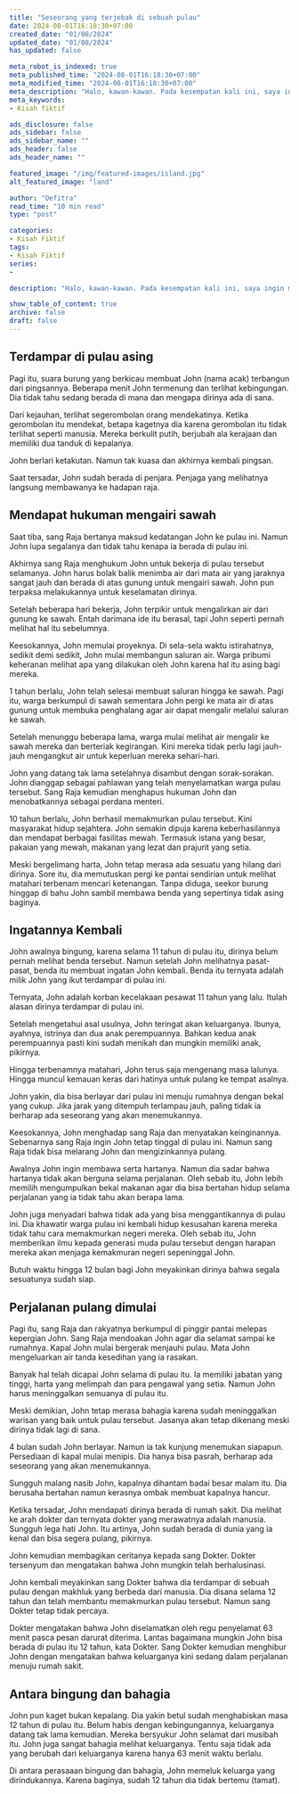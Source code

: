 ```yaml
---
title: "Seseorang yang terjebak di sebuah pulau"
date: 2024-08-01T16:18:30+07:00
created_date: "01/08/2024"
updated_date: "01/08/2024"
has_updated: false

meta_robot_is_indexed: true
meta_published_time: "2024-08-01T16:18:30+07:00"
meta_modified_time: "2024-08-01T16:18:30+07:00"
meta_description: "Halo, kawan-kawan. Pada kesempatan kali ini, saya ingin menceritakan kisah fiktif yang saya karang sendiri. Harapannya kisah ini menjadi pembelajaran dan renungan bagi kita semua."
meta_keywords:
- Kisah fiktif

ads_disclosure: false
ads_sidebar: false
ads_sidebar_name: ""
ads_header: false
ads_header_name: ""

featured_image: "/img/featured-images/island.jpg"
alt_featured_image: "land"

author: "Defitra"
read_time: "10 min read"
type: "post"

categories:
- Kisah Fiktif
tags:
- Kisah Fiktif
series:
-

description: "Halo, kawan-kawan. Pada kesempatan kali ini, saya ingin membagikan kisah fiktif yang saya karang sendiri. Harapannya kisah ini menjadi pembelajaran dan renungan bagi kita semua. Artikel ini menceritakan mengenai seseorang yang terdampar di sebuah pulau"

show_table_of_content: true
archive: false
draft: false
---
```


## Terdampar di pulau asing
Pagi itu, suara burung yang berkicau membuat John (nama acak) terbangun dari pingsannya. Beberapa menit John termenung dan terlihat kebingungan. Dia tidak tahu sedang berada di mana dan mengapa dirinya ada di sana.

Dari kejauhan, terlihat segerombolan orang mendekatinya. Ketika gerombolan itu mendekat, betapa kagetnya dia karena gerombolan itu tidak terlihat seperti manusia. Mereka berkulit putih, berjubah ala kerajaan dan memiliki dua tanduk di kepalanya.

John berlari ketakutan. Namun tak kuasa dan akhirnya kembali pingsan.

Saat tersadar, John sudah berada di penjara. Penjaga yang melihatnya langsung membawanya ke hadapan raja.

## Mendapat hukuman mengairi sawah

Saat tiba, sang Raja bertanya maksud kedatangan John ke pulau ini. Namun John lupa segalanya dan tidak tahu kenapa ia berada di pulau ini.

Akhirnya sang Raja menghukum John untuk bekerja di pulau tersebut selamanya. John harus bolak balik menimba air dari mata air yang jaraknya sangat jauh dan berada di atas gunung untuk mengairi sawah. John pun terpaksa melakukannya untuk keselamatan dirinya.

Setelah beberapa hari bekerja, John terpikir untuk mengalirkan air dari gunung ke sawah. Entah darimana ide itu berasal, tapi John seperti pernah melihat hal itu sebelumnya.

Keesokannya, John memulai proyeknya. Di sela-sela waktu istirahatnya, sedikit demi sedikit, John mulai membangun saluran air. Warga pribumi keheranan melihat apa yang dilakukan oleh John karena hal itu asing bagi mereka.

1 tahun berlalu, John telah selesai membuat saluran hingga ke sawah. Pagi itu, warga berkumpul di sawah sementara John pergi ke mata air di atas gunung untuk membuka penghalang agar air dapat mengalir melalui saluran ke sawah.

Setelah menunggu beberapa lama, warga mulai melihat air mengalir ke sawah mereka dan berteriak kegirangan. Kini mereka tidak perlu lagi jauh-jauh mengangkut air untuk keperluan mereka sehari-hari.

John yang datang tak lama setelahnya disambut dengan sorak-sorakan. John dianggap sebagai pahlawan yang telah menyelamatkan warga pulau tersebut. Sang Raja kemudian menghapus hukuman John dan menobatkannya sebagai perdana menteri.

10 tahun berlalu, John berhasil memakmurkan pulau tersebut. Kini masyarakat hidup sejahtera. John semakin dipuja karena keberhasilannya dan mendapat berbagai fasilitas mewah. Termasuk istana yang besar, pakaian yang mewah, makanan yang lezat dan prajurit yang setia.

Meski bergelimang harta, John tetap merasa ada sesuatu yang hilang dari dirinya. Sore itu, dia memutuskan pergi ke pantai sendirian untuk melihat matahari terbenam mencari ketenangan. Tanpa diduga, seekor burung hinggap di bahu John sambil membawa benda yang sepertinya tidak asing baginya.

## Ingatannya Kembali

John awalnya bingung, karena selama 11 tahun di pulau itu, dirinya belum pernah melihat benda tersebut. Namun setelah John melihatnya pasat-pasat, benda itu membuat ingatan John kembali. Benda itu ternyata adalah milik John yang ikut terdampar di pulau ini.

Ternyata, John adalah korban kecelakaan pesawat 11 tahun yang lalu. Itulah alasan dirinya terdampar di pulau ini.

Setelah mengetahui asal usulnya, John teringat akan keluarganya. Ibunya, ayahnya, istrinya dan dua anak perempuannya. Bahkan kedua anak perempuannya pasti kini sudah menikah dan mungkin memiliki anak, pikirnya.

Hingga terbenamnya matahari, John terus saja mengenang masa lalunya. Hingga muncul kemauan keras dari hatinya untuk pulang ke tempat asalnya.

John yakin, dia bisa berlayar dari pulau ini menuju rumahnya dengan bekal yang cukup. Jika jarak yang ditempuh terlampau jauh, paling tidak ia berharap ada seseorang yang akan menemukannya.

Keesokannya, John menghadap sang Raja dan menyatakan keinginannya. Sebenarnya sang Raja ingin John tetap tinggal di pulau ini. Namun sang Raja tidak bisa melarang John dan mengizinkannya pulang.

Awalnya John ingin membawa serta hartanya. Namun dia sadar bahwa hartanya tidak akan berguna selama perjalanan. Oleh sebab itu, John lebih memilih mengumpulkan bekal makanan agar dia bisa bertahan hidup selama perjalanan yang ia tidak tahu akan berapa lama.

John juga menyadari bahwa tidak ada yang bisa menggantikannya di pulau ini. Dia khawatir warga pulau ini kembali hidup kesusahan karena mereka tidak tahu cara memakmurkan negeri mereka. Oleh sebab itu, John memberikan ilmu kepada generasi muda pulau tersebut dengan harapan mereka akan menjaga kemakmuran negeri sepeninggal John.

Butuh waktu hingga 12 bulan bagi John meyakinkan dirinya bahwa segala sesuatunya sudah siap.

## Perjalanan pulang dimulai

Pagi itu, sang Raja dan rakyatnya berkumpul di pinggir pantai melepas kepergian John. Sang Raja mendoakan John agar dia selamat sampai ke rumahnya. Kapal John mulai bergerak menjauhi pulau. Mata John mengeluarkan air tanda kesedihan yang ia rasakan.

Banyak hal telah dicapai John selama di pulau itu. Ia memiliki jabatan yang tinggi, harta yang melimpah dan para pengawal yang setia. Namun John harus meninggalkan semuanya di pulau itu.

Meski demikian, John tetap merasa bahagia karena sudah meninggalkan warisan yang baik untuk pulau tersebut. Jasanya akan tetap dikenang meski dirinya tidak lagi di sana.

4 bulan sudah John berlayar. Namun ia tak kunjung menemukan siapapun. Persediaan di kapal mulai menipis. Dia hanya bisa pasrah, berharap ada seseorang yang akan menemukannya.

Sungguh malang nasib John, kapalnya dihantam badai besar malam itu. Dia berusaha bertahan namun kerasnya ombak membuat kapalnya hancur.

Ketika tersadar, John mendapati dirinya berada di rumah sakit. Dia melihat ke arah dokter dan ternyata dokter yang merawatnya adalah manusia. Sungguh lega hati John. Itu artinya, John sudah berada di dunia yang ia kenal dan bisa segera pulang, pikirnya.

John kemudian membagikan ceritanya kepada sang Dokter. Dokter tersenyum dan mengatakan bahwa John mungkin telah berhalusinasi.

John kembali meyakinkan sang Dokter bahwa dia terdampar di sebuah pulau dengan makhluk yang berbeda dari manusia. Dia disana selama 12 tahun dan telah membantu memakmurkan pulau tersebut. Namun sang Dokter tetap tidak percaya.

Dokter mengatakan bahwa John diselamatkan oleh regu penyelamat 63 menit pasca pesan darurat diterima. Lantas bagaimana mungkin John bisa berada di pulau itu 12 tahun, kata Dokter. Sang Dokter kemudian menghibur John dengan mengatakan bahwa keluarganya kini sedang dalam perjalanan menuju rumah sakit.

## Antara bingung dan bahagia

John pun kaget bukan kepalang. Dia yakin betul sudah menghabiskan masa 12 tahun di pulau itu. Belum habis dengan kebingungannya, keluarganya datang tak lama kemudian. Mereka bersyukur John selamat dari musibah itu. John juga sangat bahagia melihat keluarganya. Tentu saja tidak ada yang berubah dari keluarganya karena hanya 63 menit waktu berlalu.

Di antara perasaaan bingung dan bahagia, John memeluk keluarga yang dirindukannya. Karena baginya, sudah 12 tahun dia tidak bertemu (tamat).
